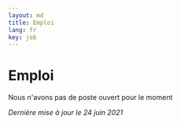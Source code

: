 ```yaml
---
layout: md
title: Emploi
lang: fr
key: job
---
```


# Emploi

Nous n'avons pas de poste ouvert pour le moment

*Dernière mise à jour le 24 juin 2021*
